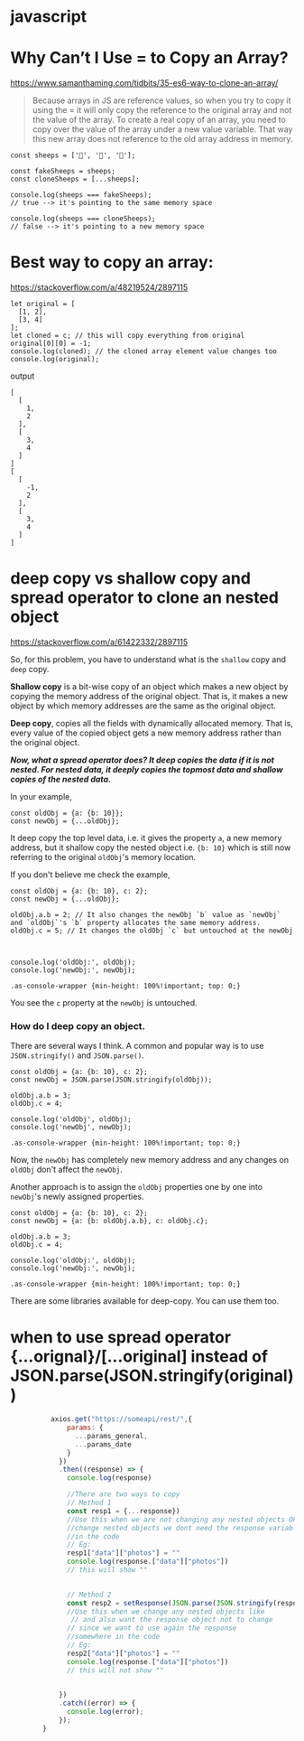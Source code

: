 # javascript

# Why Can’t I Use = to Copy an Array?
https://www.samanthaming.com/tidbits/35-es6-way-to-clone-an-array/

> Because arrays in JS are reference values, so when you try to copy it using the = it will only copy the reference to the original array and not the value of the array. To create a real copy of an array, you need to copy over the value of the array under a new value variable. That way this new array does not reference to the old array address in memory.

```
const sheeps = ['🐑', '🐑', '🐑'];

const fakeSheeps = sheeps;
const cloneSheeps = [...sheeps];

console.log(sheeps === fakeSheeps);
// true --> it's pointing to the same memory space

console.log(sheeps === cloneSheeps);
// false --> it's pointing to a new memory space
```



# Best way to copy an array:
https://stackoverflow.com/a/48219524/2897115
```
let original = [
  [1, 2],
  [3, 4]
];
let cloned = c; // this will copy everything from original 
original[0][0] = -1;
console.log(cloned); // the cloned array element value changes too
console.log(original);
```
output
```
[
  [
    1,
    2
  ],
  [
    3,
    4
  ]
]
[
  [
    -1,
    2
  ],
  [
    3,
    4
  ]
]
```


# deep copy vs shallow copy and spread operator to clone an nested object
https://stackoverflow.com/a/61422332/2897115

So, for this problem, you have to understand what is the `shallow` copy and `deep` copy.

**Shallow copy** is a bit-wise copy of an object which makes a new object by copying the memory address of the original object. That is, it makes a new object by which memory addresses are the same as the original object.

**Deep copy**, copies all the fields with dynamically allocated memory. That is, every value of the copied object gets a new memory address rather than the original object.

***Now, what a spread operator does? It deep copies the data if it is not nested. For nested data, it deeply copies the topmost data and shallow copies of the nested data.***

In your example,

    const oldObj = {a: {b: 10}};
    const newObj = {...oldObj};
It deep copy the top level data, i.e. it gives the property `a`, a new memory address, but it shallow copy the nested object i.e. `{b: 10}` which is still now referring to the original `oldObj`'s memory location.

If you don't believe me check the example,

<!-- begin snippet: js hide: false console: true babel: false -->

<!-- language: lang-js -->

    const oldObj = {a: {b: 10}, c: 2};
    const newObj = {...oldObj};

    oldObj.a.b = 2; // It also changes the newObj `b` value as `newObj` and `oldObj`'s `b` property allocates the same memory address.
    oldObj.c = 5; // It changes the oldObj `c` but untouched at the newObj



    console.log('oldObj:', oldObj);
    console.log('newObj:', newObj);

<!-- language: lang-css -->

    .as-console-wrapper {min-height: 100%!important; top: 0;}

<!-- end snippet -->

You see the `c` property at the `newObj` is untouched.

### How do I deep copy an object.
There are several ways I think. A common and popular way is to use `JSON.stringify()` and `JSON.parse()`.

<!-- begin snippet: js hide: false console: true babel: false -->

<!-- language: lang-js -->

    const oldObj = {a: {b: 10}, c: 2};
    const newObj = JSON.parse(JSON.stringify(oldObj));

    oldObj.a.b = 3;
    oldObj.c = 4;

    console.log('oldObj', oldObj);
    console.log('newObj', newObj);

<!-- language: lang-css -->

    .as-console-wrapper {min-height: 100%!important; top: 0;}

<!-- end snippet -->

Now, the `newObj` has completely new memory address and any changes on `oldObj` don't affect the `newObj`.

Another approach is to assign the `oldObj` properties one by one into `newObj`'s newly assigned properties.

<!-- begin snippet: js hide: false console: true babel: false -->

<!-- language: lang-js -->

    const oldObj = {a: {b: 10}, c: 2};
    const newObj = {a: {b: oldObj.a.b}, c: oldObj.c};

    oldObj.a.b = 3;
    oldObj.c = 4;

    console.log('oldObj:', oldObj);
    console.log('newObj:', newObj);

<!-- language: lang-css -->

    .as-console-wrapper {min-height: 100%!important; top: 0;} 

<!-- end snippet -->

There are some libraries available for deep-copy. You can use them too.


# when to use spread operator {...orignal}/\[...original\] instead of JSON.parse(JSON.stringify(original))

```js
          axios.get("https://someapi/rest/",{
              params: {
                ...params_general,
                ...params_date
              }
            })
            .then((response) => {
              console.log(response)

              //There are two ways to copy 
              // Method 1
              const resp1 = {...response})
              //Use this when we are not changing any nested objects OR even we
              //change nested objects we dont need the response variable anymore
              //in the code
              // Eg:
              resp1["data"]["photos"] = ""
              console.log(response.["data"]["photos"])
              // this will show ""

              
              // Method 2
              const resp2 = setResponse(JSON.parse(JSON.stringify(response))) 
              //Use this when we change any nested objects like 
               // and also want the response object not to change
              // since we want to use again the response 
              //somewhere in the code
              // Eg:
              resp2["data"]["photos"] = ""
              console.log(response.["data"]["photos"])
              // this will not show ""

              
            })
            .catch((error) => {
              console.log(error);
            });
        }
```
